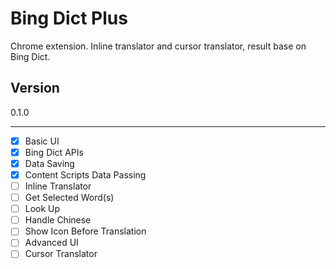 Bing Dict Plus
==============

Chrome extension. Inline translator and cursor translator, result base on Bing Dict.

Version
-------

0.1.0

-------

- [x] Basic UI
- [x] Bing Dict APIs
- [x] Data Saving
- [x] Content Scripts Data Passing
- [ ] Inline Translator
 - [ ] Get Selected Word(s)
 - [ ] Look Up
 - [ ] Handle Chinese
 - [ ] Show Icon Before Translation
- [ ] Advanced UI
- [ ] Cursor Translator
